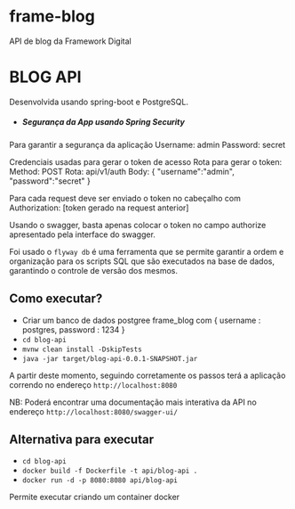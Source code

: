 # frame-blog
API de blog da Framework Digital


# BLOG API

Desenvolvida usando spring-boot e PostgreSQL.


- ##### Segurança da App usando Spring Security
Para garantir a segurança da aplicação
Username: admin
Password: secret

Credenciais usadas para gerar o token de acesso 
Rota para gerar o token: 
Method: POST
Rota: api/v1/auth
Body: 
    {
        "username":"admin",
        "password":"secret"
    }

Para cada request deve ser enviado o token no cabeçalho com
Authorization: [token gerado na request anterior]

Usando o swagger, basta apenas colocar o token no campo authorize apresentado pela interface do swagger.

Foi usado o `flyway db` é uma ferramenta que se permite garantir a ordem e organização para os scripts SQL que são executados na base de dados, garantindo o controle de versão dos mesmos.

## Como executar?

- Criar um banco de dados postgree frame_blog com { username : postgres, password : 1234 }
- `cd blog-api`
- `mvnw clean install -DskipTests`
- `java -jar target/blog-api-0.0.1-SNAPSHOT.jar`

A partir deste momento, seguindo corretamente os passos terá a aplicação correndo no endereço `http://localhost:8080`

NB:
Poderá encontrar uma documentação mais interativa da API no endereço `http://localhost:8080/swagger-ui/`

## Alternativa para executar

- `cd blog-api`
- `docker build -f Dockerfile -t api/blog-api .`
- `docker run -d -p 8080:8080 api/blog-api`

Permite executar criando um container docker
